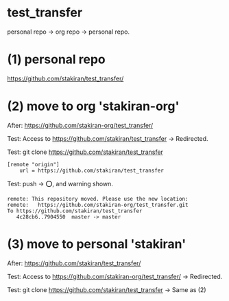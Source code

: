 # test_transfer
personal repo -> org repo -> personal repo.

# (1) personal repo
https://github.com/stakiran/test_transfer/

# (2) move to org 'stakiran-org'
After: https://github.com/stakiran-org/test_transfer/

Test: Access to https://github.com/stakiran/test_transfer -> Redirected.

Test: git clone https://github.com/stakiran/test_transfer

```gitconfig
[remote "origin"]
	url = https://github.com/stakiran/test_transfer
```

Test: push -> :o:, and warning shown.

```terminal
remote: This repository moved. Please use the new location:
remote:   https://github.com/stakiran-org/test_transfer.git
To https://github.com/stakiran/test_transfer
   4c28cb6..7904550  master -> master
```

# (3) move to personal 'stakiran'
After: https://github.com/stakiran/test_transfer/

Test: Access to https://github.com/stakiran-org/test_transfer/ -> Redirected.

Test: git clone https://github.com/stakiran/test_transfer -> Same as (2)
